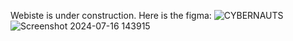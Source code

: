 Webiste is under construction.
Here is the figma:
![CYBERNAUTS](https://github.com/Arvindsaura/Cybernauts/assets/148209983/e0dc397f-5f15-45c7-b379-5c164877ac70)
![Screenshot 2024-07-16 143915](https://github.com/user-attachments/assets/4773f09d-1b37-491a-a3b5-792b5174a57e)
